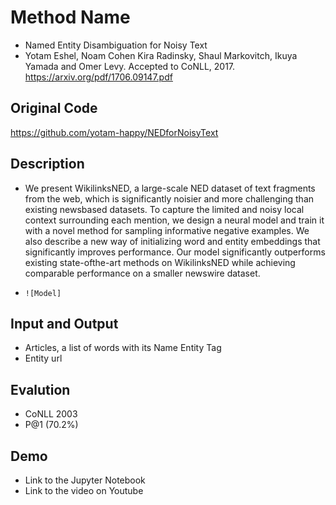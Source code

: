 # Method Name
- Named Entity Disambiguation for Noisy Text
- Yotam Eshel, Noam Cohen Kira Radinsky, Shaul Markovitch, Ikuya Yamada and Omer Levy. Accepted to CoNLL, 2017. <https://arxiv.org/pdf/1706.09147.pdf>

## Original Code
<https://github.com/yotam-happy/NEDforNoisyText>

## Description
- We present WikilinksNED, a large-scale NED dataset of text fragments from the web, which is significantly noisier and more challenging than existing newsbased datasets. To capture the limited and noisy local context surrounding each mention, we design a neural model and train it with a novel method for sampling informative negative examples. We also describe a new way of initializing word and entity embeddings that significantly improves performance. Our model significantly outperforms existing state-ofthe-art methods on WikilinksNED while achieving comparable performance on a
  smaller newswire dataset.

- ```Model.png
  ![Model]
  ```

## Input and Output
- Articles, a list of words with its Name Entity Tag
- Entity url

## Evalution
- CoNLL 2003
- P@1 (70.2%)

## Demo
- Link to the Jupyter Notebook 
- Link to the video on Youtube
